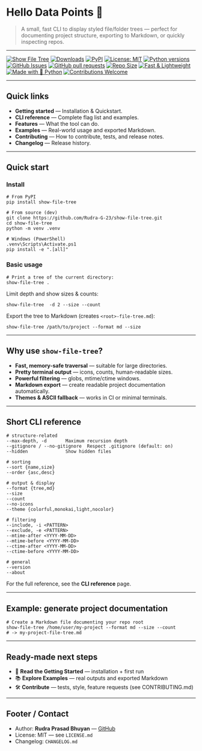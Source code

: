 # Hello Data Points 👋

> A small, fast CLI to display styled file/folder trees — perfect for documenting project structure, exporting to Markdown, or quickly inspecting repos.

---
[![Show File Tree](https://img.shields.io/badge/show--file--tree-5317eb?logo=github&logoColor=black)](https://github.com/Rudra-G-23/show-file-tree) 
[![Downloads](https://img.shields.io/pypi/dm/show-file-tree.svg)](https://pypi.org/project/show-file-tree/)
[![PyPI](https://img.shields.io/pypi/v/show-file-tree.svg)](https://pypi.org/project/show-file-tree)
[![License: MIT](https://img.shields.io/badge/license-MIT-blue.svg)](LICENSE.md)
[![Python versions](https://img.shields.io/pypi/pyversions/show-file-tree.svg)](https://pypi.org/project/show-file-tree/)
[![GitHub Issues](https://img.shields.io/github/issues/Rudra-G-23/show-file-tree)](https://github.com/Rudra-G-23/show-file-tree/issues)
[![GitHub pull requests](https://img.shields.io/github/issues-pr/Rudra-G-23/show-file-tree)](https://github.com/Rudra-G-23/show-file-tree/pulls)
[![Repo Size](https://img.shields.io/github/repo-size/Rudra-G-23/show-file-tree)](https://github.com/Rudra-G-23/show-file-tree)
[![Fast & Lightweight](https://img.shields.io/badge/fast%20%26%20lightweight-✅-brightgreen)](https://github.com/Rudra-G-23/show-file-tree)
[![Made with 💜 Python](https://img.shields.io/badge/Made%20with%20❤️-Python-brightgreen)](https://github.com/Rudra-G-23/show-file-tree)
[![Contributions Welcome](https://img.shields.io/badge/contributions-welcome-blue)](https://github.com/Rudra-G-23/show-file-tree/issues)

---

## Quick links
- **Getting started** — Installation & Quickstart.
- **CLI reference** — Complete flag list and examples.
- **Features** — What the tool can do.
- **Examples** — Real-world usage and exported Markdown.
- **Contributing** — How to contribute, tests, and release notes.
- **Changelog** — Release history.

---

## Quick start

### Install
```
# From PyPI
pip install show-file-tree
```

```
# From source (dev)
git clone https://github.com/Rudra-G-23/show-file-tree.git
cd show-file-tree
python -m venv .venv
```

```
# Windows (PowerShell)
.venv\Scripts\Activate.ps1
pip install -e ".[all]"
```
### Basic usage

```
# Print a tree of the current directory:
show-file-tree .
```

Limit depth and show sizes & counts:

```
show-file-tree  -d 2 --size --count
```

Export the tree to Markdown (creates `<root>-file-tree.md`):

```
show-file-tree /path/to/project --format md --size
```

---

## Why use `show-file-tree`?

* **Fast, memory-safe traversal** — suitable for large directories.
* **Pretty terminal output** — icons, counts, human-readable sizes.
* **Powerful filtering** — globs, mtime/ctime windows.
* **Markdown export** — create readable project documentation automatically.
* **Themes & ASCII fallback** — works in CI or minimal terminals.

---

## Short CLI reference

```
# structure-related
--max-depth, -d       Maximum recursion depth
--gitignore / --no-gitignore  Respect .gitignore (default: on)
--hidden              Show hidden files
```

```
# sorting
--sort {name,size}
--order {asc,desc}
```

```
# output & display
--format {tree,md}
--size
--count
--no-icons
--theme {colorful,monokai,light,nocolor}
```

```
# filtering
--include, -i <PATTERN>
--exclude, -e <PATTERN>
--mtime-after <YYYY-MM-DD>
--mtime-before <YYYY-MM-DD>
--ctime-after <YYYY-MM-DD>
--ctime-before <YYYY-MM-DD>
```

```
# general
--version
--about
```

For the full reference, see the **CLI reference** page.

---

## Example: generate project documentation

```
# Create a Markdown file documenting your repo root
show-file-tree /home/user/my-project --format md --size --count
# -> my-project-file-tree.md
```

---

## Ready-made next steps

* 🔎 **Read the Getting Started** — installation + first run
* 📚 **Explore Examples** — real outputs and exported Markdown
* 🛠️ **Contribute** — tests, style, feature requests (see CONTRIBUTING.md)

---

## Footer / Contact

- Author: **Rudra Prasad Bhuyan** — [GitHub](https://github.com/Rudra-G-23) 
- License: MIT — see `LICENSE.md` 
- Changelog: `CHANGELOG.md`
